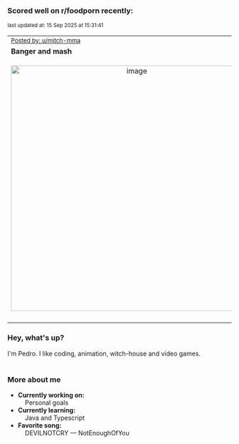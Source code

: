 ### Scored well on r/foodporn recently:

<p align="left"><sub>last updated at: 15 Sep 2025 at 15:31:41</sub></p>

|   |
| --- |
| <sub>[Posted by: u/mitch-mma][source]</sub> |
| **Banger and mash** | 
|<p align="center"> <img alt="image" src="https://i.redd.it/5ekfadll5dof1.jpeg" width="550" /> </p>|
|   |

### Hey, what's up?

I'm Pedro. I like coding, animation, witch-house and video games.<br><br>

### More about me
- **Currently working on:**  
&nbsp;&nbsp;&nbsp;&nbsp;Personal goals
- **Currently learning:**  
&nbsp;&nbsp;&nbsp;&nbsp;Java and Typescript
- **Favorite song:**  
&nbsp;&nbsp;&nbsp;&nbsp;DEVILNOTCRY — NotEnoughOfYou<br><br>

  



  
  
  
[linkedin]: https://linkedin.com/in/pedro-h-r-gomes-8a487b14a/
[gmail]: mailto:pilique11@gmail.com
[source]: https://reddit.com/r/FoodPorn/comments/1ndivb6/banger_and_mash/
[redditAPI]: https://www.reddit.com/dev/api/